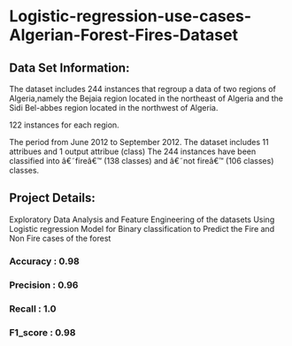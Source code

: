 # Logistic-regression-use-cases-Algerian-Forest-Fires-Dataset
## Data Set Information:
The dataset includes 244 instances that regroup a data of two regions of Algeria,namely the Bejaia region located in the northeast of Algeria and the Sidi Bel-abbes region located in the northwest of Algeria.

122 instances for each region.

The period from June 2012 to September 2012. The dataset includes 11 attribues and 1 output attribue (class) The 244 instances have been classified into â€˜fireâ€™ (138 classes) and â€˜not fireâ€™ (106 classes) classes.

## Project Details:
Exploratory Data Analysis and Feature Engineering of the datasets
Using Logistic regression Model for Binary classification to Predict the Fire and Non Fire cases of the forest

### Accuracy : 0.98
### Precision : 0.96
### Recall : 1.0
### F1_score : 0.98

